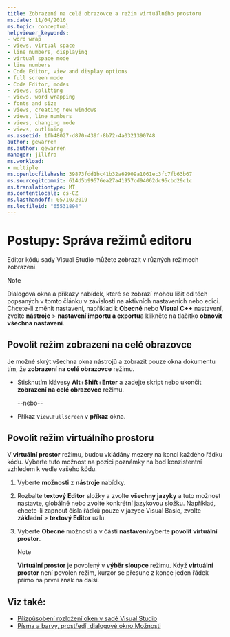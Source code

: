 ```yaml
---
title: Zobrazení na celé obrazovce a režim virtuálního prostoru
ms.date: 11/04/2016
ms.topic: conceptual
helpviewer_keywords:
- word wrap
- views, virtual space
- line numbers, displaying
- virtual space mode
- line numbers
- Code Editor, view and display options
- full screen mode
- Code Editor, modes
- views, splitting
- views, word wrapping
- fonts and size
- views, creating new windows
- views, line numbers
- views, changing mode
- views, outlining
ms.assetid: 1fb48027-d870-439f-8b72-4a0321390748
author: gewarren
ms.author: gewarren
manager: jillfra
ms.workload:
- multiple
ms.openlocfilehash: 39873fdd1bc41b32a69909a1061ec3fc7fb63b67
ms.sourcegitcommit: 614d5b99576ea27a41957cd94062dc95cbd29c1c
ms.translationtype: MT
ms.contentlocale: cs-CZ
ms.lasthandoff: 05/10/2019
ms.locfileid: "65531894"
---
```

# <a name="how-to-manage-editor-modes"></a>Postupy: Správa režimů editoru

Editor kódu sady Visual Studio můžete zobrazit v různých režimech zobrazení.

> [!NOTE]
> Dialogová okna a příkazy nabídek, které se zobrazí mohou lišit od těch popsaných v tomto článku v závislosti na aktivních nastaveních nebo edici. Chcete-li změnit nastavení, například k **Obecné** nebo **Visual C++** nastavení, zvolte **nástroje** > **nastavení importu a exportu**a klikněte na tlačítko **obnovit všechna nastavení**.

## <a name="enable-full-screen-mode"></a>Povolit režim zobrazení na celé obrazovce

Je možné skrýt všechna okna nástrojů a zobrazit pouze okna dokumentu tím, že **zobrazení na celé obrazovce** režimu.

- Stisknutím klávesy **Alt**+**Shift**+**Enter** a zadejte skript nebo ukončit **zobrazení na celé obrazovce** režimu.

     --nebo--

- Příkaz `View.Fullscreen` v **příkaz** okna.

## <a name="enable-virtual-space-mode"></a>Povolit režim virtuálního prostoru

V **virtuální prostor** režimu, budou vkládány mezery na konci každého řádku kódu. Vyberte tuto možnost na pozici poznámky na bod konzistentní vzhledem k vedle vašeho kódu.

1. Vyberte **možnosti** z **nástroje** nabídky.

2. Rozbalte **textový Editor** složky a zvolte **všechny jazyky** a tuto možnost nastavte, globálně nebo zvolte konkrétní jazykovou složku. Například, chcete-li zapnout čísla řádků pouze v jazyce Visual Basic, zvolte **základní** > **textový Editor** uzlu.

3. Vyberte **Obecné** možnosti a v části **nastavení**vyberte **povolit virtuální prostor**.

    > [!NOTE]
    > **Virtuální prostor** je povolený v **výběr sloupce** režimu. Když **virtuální prostor** není povolen režim, kurzor se přesune z konce jeden řádek přímo na první znak na další.

## <a name="see-also"></a>Viz také:

- [Přizpůsobení rozložení oken v sadě Visual Studio](../ide/customizing-window-layouts-in-visual-studio.md)
- [Písma a barvy, prostředí, dialogové okno Možnosti](../ide/reference/fonts-and-colors-environment-options-dialog-box.md)